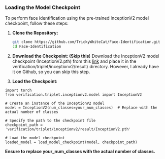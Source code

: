 ### Loading the Model Checkpoint

To perform face identification using the pre-trained InceptionV2 model checkpoint, follow these steps:

1. **Clone the Repository:**
   ```bash
   git clone https://github.com/TrickyWhiteCat/Face-Identification.git
   cd Face-Identification

2. **Download the Checkpoint: (Skip this)**
Download the InceptionV2 model checkpoint (InceptionV2.pth) from this [link](https://husteduvn-my.sharepoint.com/:u:/g/personal/tuan_nm214940_sis_hust_edu_vn/EQO3kBG3TRtJssQwbI3YL6MBYnt9uJKRVyq_25LQBvK7iA?e=66tA7I) and place it in the verification/triplet/inceptionv2/result/ directory.
However, I already have it on Github, so you can skip this step.

3. **Load the Checkpoint:**
```
import torch
from verification.triplet.inceptionv2.model import InceptionV2

# Create an instance of the InceptionV2 model
model = InceptionV2(num_classes=your_num_classes)  # Replace with the actual number of classes

# Specify the path to the checkpoint file
checkpoint_path = 'verification/triplet/inceptionv2/result/InceptionV2.pth'

# Load the model checkpoint
loaded_model = load_model_checkpoint(model, checkpoint_path)
```
**Ensure to replace your_num_classes with the actual number of classes.**
